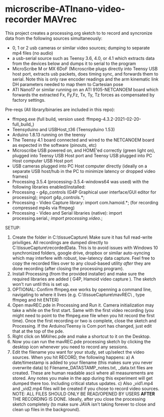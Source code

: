 # microscribe-ATInano-video-recorder  MAVrec

This project creates a processing.org sketch to  to record  and syncronize data from the following sources simultaneously:
* 0, 1 or 2 usb cameras or similar video sources; dumping to separate mp4 files (no audio) 
* a usb-serial source such as Teensy 3.6, 4.0, or 4.1 which extracts data from the devices below and dumps it to serial to the program
* MicroScribe M or MX 6DoF (Microscribe plugs directly into Teensy USB host port, extracts usb packets, does timing sync, and forwards them to serial. Note this is only raw encoder readings and the arm kinematic link DH parameters needed to map them to Cartesian pose
* ATI Nano17 or similar running on an ATI 9105-NETCANOEM board which forwards the extracted Fx, Fy,Fz, Tx, Ty, Tz forces as compensated by factory settings. 



Pre-reqs (All library/binaries are included in this repo): 
* ffmpeg.exe  (full build, version used: ffmpeg-4.3.2-2021-02-20-full_build_) 
* Teensyduino and USBHost_t36 (Teensyduino 1.53)
* Arduino 1.8.13 running on the teensy 
* The Teensy 4.1 board connected and wired to the NETCANOEM board as expected in the software (pinouts, etc)
* Microscribe USB powered on, and HOME'ed correctly (green light on), plugged into Teensy USB Host port and Teensy USB plugged into PC Host computer USB Host port
* USB cameras plugged into PC Host computer directly (ideally on a separate USB host/hub  in the PC to minimize latency or dropped video frames)
* Processing 3.5.4 (processing-3.5.4-windows64 was used) with the following libraries enabled/installed:
* Processing - g4p_controls (G4P Graphical user interface/GUI editor for processing); import g4p_controls.*;
* Processing - Video Capture library: import com.hamoid.*; (for recording compressed mp4s via ffmpeg)
* Processing - Video and Serial libraries (native): import processing.serial.*;   import processing.video.*;



SETUP:
 1. Create the folder in C:\tissueCapture\    Make sure it has full read-write priviliges.  All recordings are dumped directly to C:\tissueCapture\recordedData\.  This is to avoid issues with Windows 10 synchronized folders, google drive, dropbox or similar auto-syncing which may interfere with robust, low-latency data capture.  Feel free to copy the recorded files over to any cloud-based utility *after* they are done recording (after closing the processing program). 
 2. Install Processing (from the provided installer) and make sure the required libraries are added ( G4P, Hamoid video capture ).  The sketch won't run until this is set up. 
 3. OPTIONAL: Confirm ffmpeg.exe works by openning a command line, navigating to where it lives (e.g. C:\tissueCapture\mavREC\ , type ffmpeg and hit ENTER)
 4. Open mavREC.pde in Processing and Run it.  Camera initialization may take a while on the first start.  Same with the first video recording (you might need to point to the ffmpeg.exe file when you hit record the first time).  Once the first recording or two is complete, close the sketch and Processing.  If the Arduino/Teensy is Com port has changed, just edit that at the top of the pde.  
 5. Right click on MAVrec.pde and make a shortcut to it on the Desktop.  
 6. Now you can run the mavREC.pde processing sketch by clicking the desktop icon whenever you need to record any sessions.  
 7. Edit the filename you want for your study, set up/select the video sources.  When you hit RECORD, the following happens:
    a) A date/timestamp is added to your filename (this makes sure you never overwrite data)
    b) Filename_DATASTAMP_notes.txt, _data.txt files are created.  These are human readable ascii where all measurements are stored.  Any notes you make in the app during this experiment will get dumped there too.  Including critical status updates.
    c) Also _vid1.mp4 and _vid2.mp4 files will be created if you chose to record video sources.  NOTE: ALL FILES SHOULD ONLY BE READ/OPENED BY USERS **AFTER** THE RECORDING IS DONE.  Ideally, after you close the processing sketch completely (to make sure JAVA isn't taking forever to close and clean up files in the background).  
  
